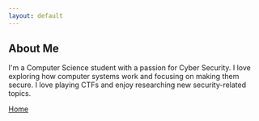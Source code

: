```yaml
---
layout: default
---
```


## About Me

I'm a Computer Science student with a passion for Cyber Security. I love exploring how computer systems work and focusing on making them secure. I love playing CTFs and enjoy researching new security-related topics.

[Home](./)

